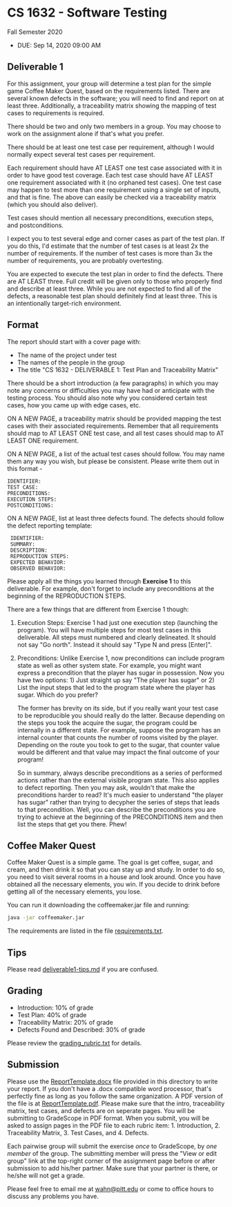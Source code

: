 # CS 1632 - Software Testing
Fall Semester 2020

* DUE: Sep 14, 2020 09:00 AM

## Deliverable 1

For this assignment, your group will determine a test plan for the simple game
Coffee Maker Quest, based on the requirements listed.  There are several known
defects in the software; you will need to find and report on at least three.
Additionally, a traceability matrix showing the mapping of test cases to
requirements is required.

There should be two and only two members in a group.  You may choose to work on
the assignment alone if that's what you prefer.

There should be at least one test case per requirement, although I would
normally expect several test cases per requirement.  

Each requirement should have AT LEAST one test case associated with it in order
to have good test coverage.  Each test case should have AT LEAST one
requirement associated with it (no orphaned test cases).  One test case may
happen to test more than one requirement using a single set of inputs, and that
is fine.  The above can easily be checked via a traceability matrix (which you
should also deliver). 

Test cases should mention all necessary preconditions, execution steps, and postconditions.

I expect you to test several edge and corner cases as part of the test plan.
If you do this, I'd estimate that the number of test cases is at least 2x the
number of requirements.  If the number of test cases is more than 3x the number
of requirements, you are probably overtesting.

You are expected to execute the test plan in order to find the defects.  There
are AT LEAST three.  Full credit will be given only to those who properly find
and describe at least three.  While you are not expected to find all of the
defects, a reasonable test plan should definitely find at least three.  This is
an intentionally target-rich environment.

## Format
The report should start with a cover page with:
* The name of the project under test
* The names of the people in the group
* The title "CS 1632 - DELIVERABLE 1: Test Plan and Traceability Matrix"

There should be a short introduction (a few paragraphs) in which you may note
any concerns or difficulties you may have had or anticipate with the testing
process.  You should also note why you considered certain test cases, how you
came up with edge cases, etc.

ON A NEW PAGE, a traceability matrix should be provided mapping the test cases
with their associated requirements.  Remember that all requirements should map
to AT LEAST ONE test case, and all test cases should map to AT LEAST ONE
requirement.  

ON A NEW PAGE, a list of the actual test cases should follow.  You may name
them any way you wish, but please be consistent.  Please write them out in this
format -

	IDENTIFIER:
	TEST CASE: 
	PRECONDITIONS:
	EXECUTION STEPS:
	POSTCONDITIONS:

ON A NEW PAGE, list at least three defects found.  The defects should follow
the defect reporting template:

	 IDENTIFIER:
	 SUMMARY:
	 DESCRIPTION:
	 REPRODUCTION STEPS:
	 EXPECTED BEHAVIOR:
	 OBSERVED BEHAVIOR:

Please apply all the things you learned through **Exercise 1** to this
deliverable.  For example, don't forget to include any preconditions at the
beginning of the REPRODUCTION STEPS.

There are a few things that are different from Exercise 1 though:

1. Execution Steps: Exercise 1 had just one execution step (launching the
   program).  You will have multiple steps for most test cases in this
deliverable.  All steps must numbered and clearly delineated.  It should not
say "Go north".  Instead it should say "Type N and press [Enter]".

2. Preconditions: Unlike Exercise 1, now preconditions can include program
   state as well as other system state.  For example, you might want express a
precondition that the player has sugar in possession.  Now you have two
options: 1) Just straight up say "The player has sugar" or 2) List the input
steps that led to the program state where the player has sugar.  Which do you
prefer?

   The former has brevity on its side, but if you really want your test case to
be reproducible you should really do the latter.  Because depending on the
steps you took the acquire the sugar, the program could be internally in a
different state.  For example, suppose the program has an internal counter that
counts the number of rooms visited by the player.  Depending on the route you
took to get to the sugar, that counter value would be different and that value
may impact the final outcome of your program!

   So in summary, always describe preconditions as a series of performed
actions rather than the external visible program state.  This also applies to
defect reporting.  Then you may ask, wouldn't that make the preconditions
harder to read?  It's much easier to understand "the player has sugar" rather
than trying to decypher the series of steps that leads to that precondition.
Well, you can describe the preconditions you are trying to achieve at the
beginning of the PRECONDITIONS item and then list the steps that get you there.
Phew!

## Coffee Maker Quest

Coffee Maker Quest is a simple game.  The goal is get coffee, sugar, and cream,
and then drink it so that you can stay up and study.  In order to do so, you
need to visit several rooms in a house and look around.  Once you have obtained
all the necessary elements, you win.  If you decide to drink before getting all
of the necessary elements, you lose.

You can run it downloading the coffeemaker.jar file and running:
```bash
java -jar coffeemaker.jar
```

The requirements are listed in the file [requirements.txt](requirements.txt).

## Tips

Please read [deliverable1-tips.md](deliverable1-tips.md) if you are confused.

## Grading
* Introduction: 10% of grade
* Test Plan: 40% of grade
* Traceability Matrix: 20% of grade
* Defects Found and Described: 30% of grade

Please review the [grading_rubric.txt](grading_rubric.txt) for details.

## Submission

Please use the [ReportTemplate.docx](ReportTemplate.docx) file provided in this
directory to write your report.  If you don't have a .docx compatible word processor,
that's perfectly fine as long as you follow the same organization.  A PDF version of
the file is at [ReportTemplate.pdf](ReportTemplate.pdf).  Please make sure that
the intro, traceability matrix, test cases, and defects are on seperate pages.  You will
be submitting to GradeScope in PDF format.  When you submit, you will be asked
to assign pages in the PDF file to each rubric item: 1. Introduction, 2.
Traceability Matrix, 3. Test Cases, and 4. Defects.

Each pairwise group will submit the exercise *once* to GradeScope, by *one
member* of the group.  The submitting member will press the "View or edit
group" link at the top-right corner of the assignment page before or after
submission to add his/her partner.  Make sure that your partner is there, or
he/she will not get a grade.

Please feel free to email me at wahn@pitt.edu or come to office hours to
discuss any problems you have. 
 
